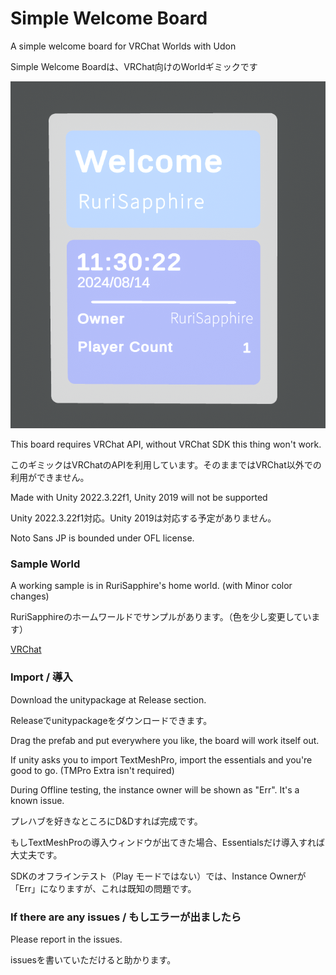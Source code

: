 # Simple Welcome Board

A simple welcome board for VRChat Worlds with Udon

Simple Welcome Boardは、VRChat向けのWorldギミックです

![Sample](./Images/Sample.png)

This board requires VRChat API, without VRChat SDK this thing won't work.

このギミックはVRChatのAPIを利用しています。そのままではVRChat以外での利用ができません。

Made with Unity 2022.3.22f1, Unity 2019 will not be supported

Unity 2022.3.22f1対応。Unity 2019は対応する予定がありません。

Noto Sans JP is bounded under OFL license.

### Sample World

A working sample is in RuriSapphire's home world. (with Minor color changes)

RuriSapphireのホームワールドでサンプルがあります。（色を少し変更しています）

[VRChat](https://vrchat.com/home/world/wrld_1888e25d-e401-4bd1-a338-6794126bd227)

### Import / 導入

Download the unitypackage at Release section.

Releaseでunitypackageをダウンロードできます。

Drag the prefab and put everywhere you like, the board will work itself out.

If unity asks you to import TextMeshPro, import the essentials and you're good to go. (TMPro Extra isn't required)

During Offline testing, the instance owner will be shown as "Err". It's a known issue.

プレハブを好きなところにD&Dすれば完成です。

もしTextMeshProの導入ウィンドウが出てきた場合、Essentialsだけ導入すれば大丈夫です。

SDKのオフラインテスト（Play モードではない）では、Instance Ownerが「Err」になりますが、これは既知の問題です。

### If there are any issues / もしエラーが出ましたら

Please report in the issues.

issuesを書いていただけると助かります。